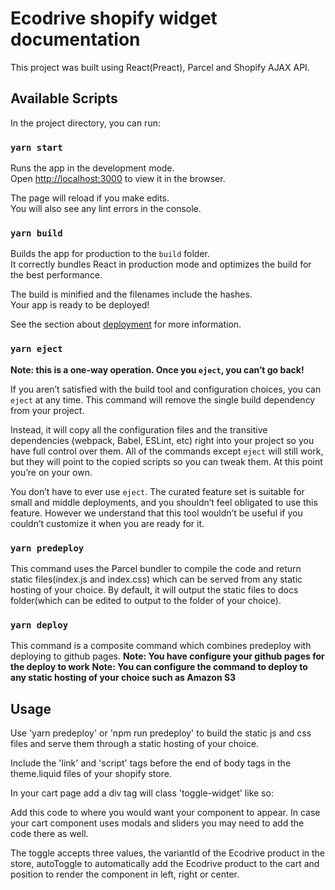 # Ecodrive shopify widget documentation

This project was built using React(Preact), Parcel and Shopify AJAX API.

## Available Scripts

In the project directory, you can run:

### `yarn start`

Runs the app in the development mode.\
Open [http://localhost:3000](http://localhost:3000) to view it in the browser.

The page will reload if you make edits.\
You will also see any lint errors in the console.

### `yarn build`

Builds the app for production to the `build` folder.\
It correctly bundles React in production mode and optimizes the build for the best performance.

The build is minified and the filenames include the hashes.\
Your app is ready to be deployed!

See the section about [deployment](https://facebook.github.io/create-react-app/docs/deployment) for more information.

### `yarn eject`

**Note: this is a one-way operation. Once you `eject`, you can’t go back!**

If you aren’t satisfied with the build tool and configuration choices, you can `eject` at any time. This command will remove the single build dependency from your project.

Instead, it will copy all the configuration files and the transitive dependencies (webpack, Babel, ESLint, etc) right into your project so you have full control over them. All of the commands except `eject` will still work, but they will point to the copied scripts so you can tweak them. At this point you’re on your own.

You don’t have to ever use `eject`. The curated feature set is suitable for small and middle deployments, and you shouldn’t feel obligated to use this feature. However we understand that this tool wouldn’t be useful if you couldn’t customize it when you are ready for it.

### `yarn predeploy`

This command uses the Parcel bundler to compile the code and return static files(index.js and index.css) which can be served from any static hosting of your choice. By default, it will output the static files to docs folder(which can be edited to output to the folder of your choice).

### `yarn deploy`

This command is a composite command which combines predeploy with deploying to github pages.
**Note: You have configure your github pages for the deploy to work**
**Note: You can configure the command to deploy to any static hosting of your choice such as Amazon S3**

## Usage

Use 'yarn predeploy' or 'npm run predeploy' to build the static js and css files and serve them through a static hosting of your choice.

Include the 'link' and 'script' tags before the end of body tags in the theme.liquid files of your shopify store.

In your cart page add a div tag will class 'toggle-widget' like so:

<div class="toggle-widget" data-variantId="64729472629" data-autoToggle="true" data-position="center"></div>

Add this code to where you would want your component to appear.
In case your cart component uses modals and sliders you may need to add the code there as well.

The toggle accepts three values, the variantId of the Ecodrive product in the store, autoToggle to automatically add the Ecodrive product to the cart and position to render the component in left, right or center.
